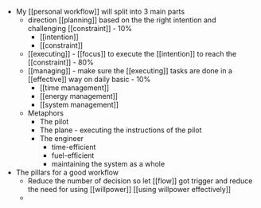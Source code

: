 - My [[personal workflow]] will split into 3 main parts
    - direction [[planning]] based on the the right intention and challenging [[constraint]] - 10%
        - [[intention]]
        - [[constraint]]
    - [[executing]] - [[focus]] to execute the [[intention]] to reach the [[constraint]] - 80%
    - [[managing]] - make sure the [[executing]] tasks are done in a [[effective]] way on daily basic - 10%
        - [[time management]]
        - [[energy management]]
        - [[system management]]
    - Metaphors
        - The pilot
        - The plane - executing the instructions of the pilot
        - The engineer
            - time-efficient
            - fuel-efficient
            - maintaining the system as a whole
- The pillars for a good workflow
    - Reduce the number of decision so let [[flow]] got trigger and reduce the need for using [[willpower]] [[using willpower effectively]]
    - 
